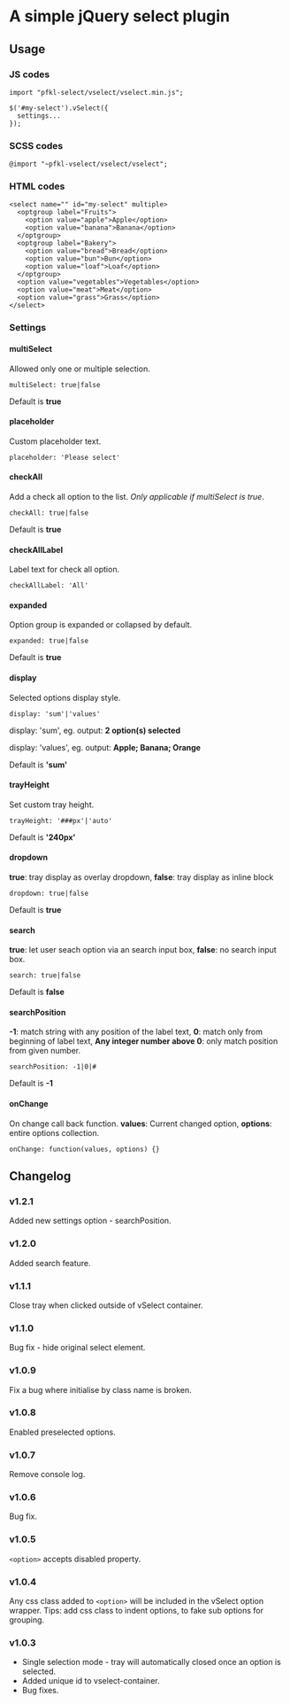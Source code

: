 # A simple jQuery select plugin

## Usage

### JS codes

```
import "pfkl-select/vselect/vselect.min.js";

$('#my-select').vSelect({
  settings...
});
```

### SCSS codes
```
@import "~pfkl-vselect/vselect/vselect";
```

### HTML codes

```
<select name="" id="my-select" multiple>
  <optgroup label="Fruits">
    <option value="apple">Apple</option>
    <option value="banana">Banana</option>
  </optgroup>
  <optgroup label="Bakery">
    <option value="bread">Bread</option>
    <option value="bun">Bun</option>
    <option value="loaf">Loaf</option>
  </optgroup>
  <option value="vegetables">Vegetables</option>
  <option value="meat">Meat</option>
  <option value="grass">Grass</option>
</select>
```

### Settings

#### multiSelect

Allowed only one or multiple selection.

```
multiSelect: true|false
```

Default is **true**

#### placeholder

Custom placeholder text.

```
placeholder: 'Please select'
```

#### checkAll

Add a check all option to the list. *Only applicable if multiSelect is true*.

```
checkAll: true|false
```

Default is **true**

#### checkAllLabel

Label text for check all option.

```
checkAllLabel: 'All'
```

#### expanded

Option group is expanded or collapsed by default.

```
expanded: true|false
```

Default is **true**

#### display

Selected options display style.

```
display: 'sum'|'values'
```
display: 'sum', eg. output:
**2 option(s) selected**

display: 'values', eg. output:
**Apple; Banana; Orange**

Default is **'sum'**

#### trayHeight

Set custom tray height.

```
trayHeight: '###px'|'auto'
```

Default is **'240px'**

#### dropdown

**true**: tray display as overlay dropdown, **false**: tray display as inline block

```
dropdown: true|false
```

Default is **true**

#### search

**true**: let user seach option via an search input box, **false**: no search input box.

```
search: true|false
```

Default is **false**

#### searchPosition

**-1**: match string with any position of the label text, **0**: match only from beginning of label text, **Any integer number above 0**: only match position from given number.

```
searchPosition: -1|0|#
```

Default is **-1**

#### onChange

On change call back function.
**values**: Current changed option, **options**: entire options collection.

```
onChange: function(values, options) {}
```

## Changelog

### v1.2.1
Added new settings option - searchPosition.

### v1.2.0
Added search feature.

### v1.1.1
Close tray when clicked outside of vSelect container.

### v1.1.0
Bug fix - hide original select element.

### v1.0.9
Fix a bug where initialise by class name is broken.

### v1.0.8
Enabled preselected options.

### v1.0.7
Remove console log.

### v1.0.6
Bug fix.

### v1.0.5
`<option>` accepts disabled property.

### v1.0.4
Any css class added to `<option>` will be included in the vSelect option wrapper.
Tips: add css class to indent options, to fake sub options for grouping.

### v1.0.3
- Single selection mode - tray will automatically closed once an option is selected.
- Added unique id to vselect-container.
- Bug fixes.